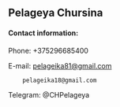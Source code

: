 ## Pelageya Chursina
#### Contact information:
Phone: +375296685400


E-mail: pelageika81@gmail.com

        pelageika18@gmail.com
        
        
Telegram: @CHPelageya        
        

